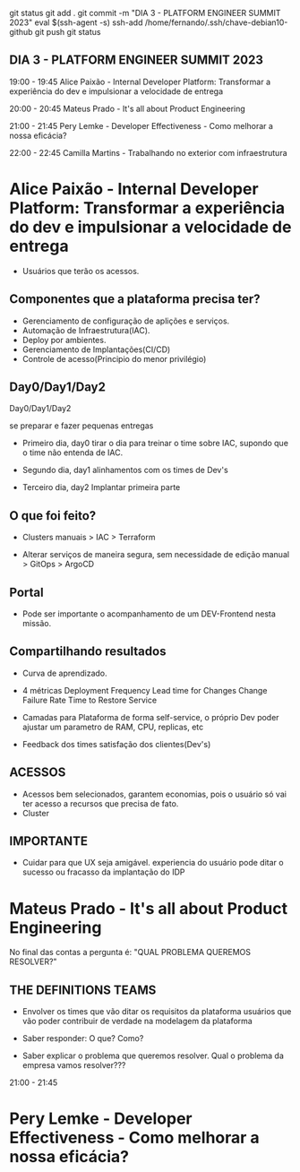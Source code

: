 

git status
git add .
git commit -m "DIA 3 - PLATFORM ENGINEER SUMMIT 2023"
eval $(ssh-agent -s)
ssh-add /home/fernando/.ssh/chave-debian10-github
git push
git status



## DIA 3 - PLATFORM ENGINEER SUMMIT 2023

19:00 - 19:45
Alice Paixão - Internal Developer Platform: Transformar a experiência do dev e impulsionar a velocidade de entrega

20:00 - 20:45
Mateus Prado - It's all about Product Engineering

21:00 - 21:45
Pery Lemke - Developer Effectiveness - Como melhorar a nossa eficácia?

22:00 - 22:45
Camilla Martins - Trabalhando no exterior com infraestrutura









# Alice Paixão - Internal Developer Platform: Transformar a experiência do dev e impulsionar a velocidade de entrega

- Usuários que terão os acessos.




## Componentes que a plataforma precisa ter?

- Gerenciamento de configuração de aplições e serviços.
- Automação de Infraestrutura(IAC).
- Deploy por ambientes.
- Gerenciamento de Implantações(CI/CD)
- Controle de acesso(Principio do menor privilégio)



## Day0/Day1/Day2

Day0/Day1/Day2

se preparar e fazer pequenas entregas

- Primeiro dia, day0
tirar o dia para treinar o time sobre IAC, supondo que o time não entenda de IAC.

- Segundo dia, day1
alinhamentos com os times de Dev's

- Terceiro dia, day2
Implantar primeira parte






## O que foi feito?

- Clusters manuais > IAC > Terraform

- Alterar serviços de maneira segura, sem necessidade de edição manual > GitOps > ArgoCD





## Portal

- Pode ser importante o acompanhamento de um DEV-Frontend nesta missão.







## Compartilhando resultados

- Curva de aprendizado.

- 4 métricas
Deployment Frequency
Lead time for Changes
Change Failure Rate
Time to Restore Service





- Camadas para Plataforma
de forma self-service, o próprio Dev poder ajustar um parametro de RAM, CPU, replicas, etc

- Feedback dos times
satisfação dos clientes(Dev's)



## ACESSOS

- Acessos bem selecionados, garantem economias, pois o usuário só vai ter acesso a recursos que precisa de fato.
- Cluster



## IMPORTANTE
- Cuidar para que UX seja amigável.
experiencia do usuário pode ditar o sucesso ou fracasso da implantação do IDP











# Mateus Prado - It's all about Product Engineering

No final das contas a pergunta é: "QUAL PROBLEMA QUEREMOS RESOLVER?"

## THE DEFINITIONS TEAMS

- Envolver os times que vão ditar os requisitos da plataforma
usuários que vão poder contribuir de verdade na modelagem da plataforma


- Saber responder:
O que?
Como?

- Saber explicar o problema que queremos resolver.
Qual o problema da empresa vamos resolver???













21:00 - 21:45

# Pery Lemke - Developer Effectiveness - Como melhorar a nossa eficácia?
